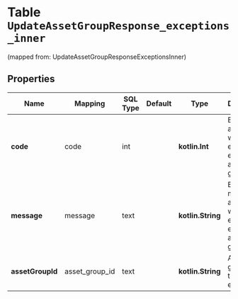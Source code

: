 
# Table `UpdateAssetGroupResponse_exceptions_inner`
(mapped from: UpdateAssetGroupResponseExceptionsInner)

## Properties
Name | Mapping | SQL Type | Default | Type | Description | Notes
---- | ------- | -------- | ------- | ---- | ----------- | -----
**code** | code | int |  | **kotlin.Int** | Error code associated with the error editing asset group. |  [optional]
**message** | message | text |  | **kotlin.String** | Error message associated with the error editing asset group. |  [optional]
**assetGroupId** | asset_group_id | text |  | **kotlin.String** | Asset group id of the exception. |  [optional]





